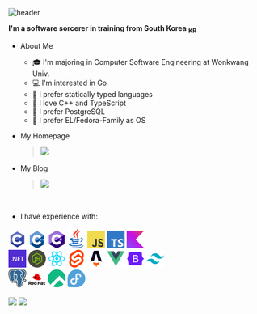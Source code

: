 ![header](https://capsule-render.vercel.app/api?type=blur&height=300&color=gradient&customColorList=12&text=Hi,%20I'm%20BlueNyang&reversal=true&fontColor=a0b0f0&desc=Dept.%20Computer%20SW%20Engineering&fontAlignY=50&descAlignY=65&fontSize=60)

**I'm a software sorcerer in training from South Korea** <sub>**KR**</sub>

- About Me

  - 🎓 I'm majoring in Computer Software Engineering at Wonkwang Univ.
  - 💻 I'm interested in Go
  - 📍 I prefer statically typed languages
  - 🚀 I love C++ and TypeScript
  - 🐘 I prefer PostgreSQL
  - 📀 I prefer EL/Fedora-Family as OS

- My Homepage
  > <a target="_blank" align="center" href="https://www.bluenyang.kr/"><img src="https://img.shields.io/badge/Homepage-7777FF?style=flat&logo=homeadvisor&logoColor=white" /></a>
- My Blog
  > <a target="_blank" align="center" href="https://bluenyang-dev.tistory.com/"><img src="https://img.shields.io/badge/Tistory-ff5949?style=flat&logo=Tistory&logoColor=white" /></a>

<br >

- I have experience with:
<div>
  <code><img width='35' alt='C' src='./images/C.png'></code>
  <code><img width='35' alt='C++' src='./images/C++.png'></code>
  <code><img width='35' alt='C#' src='./images/C-Sharp.png'></code>
  <code><img width='35' alt='Java' src='./images/Java.png'></code>
  <code><img width='35' alt='JavaScript' src='./images/JavaScript.png'></code>
  <code><img width='35' alt='TypeScript' src='./images/TypeScript.png'></code>
  <code><img width='35' alt='Kotlin' src='./images/Kotlin.png'></code>
</div>
<div>
  <code><img width='35' alt='.NET' src='./images/Dot-NET.png'></code>
  <code><img width='35' alt='NodeJS' src='./images/NodeJS.png'></code>
  <code><img width='35' alt='ReactJS' src='./images/ReactJS.png'></code>
  <code><img width='35' alt='SvelteKIT' src='./images/SvelteKIT.png'></code>
  <code><img width='35' alt='Astro' src='./images/Astro.png'></code>
  <code><img width='35' alt='Vue.js' src='./images/Vue.js.png'></code>
  <code><img width='35' alt='Bootstrap' src='./images/Bootstrap.png'></code>
  <code><img width='35' alt='TailwindCSS' src='./images/TailwindCSS.png'></code>
</div>
<div>
  <code><img width='35' alt='Postgres' src='./images/Postgresql.png'></code>
  <code><img width='35' alt='Redhat' src='./images/Redhat.png'></code>
  <code><img width='35' alt='RockyLinux' src='./images/RockyLinux.png'></code>
  <code><img width='35' alt='FedoraLinux' src='./images/Fedora.png'></code>
</div>
<br />

<a>
  <img src="https://github-readme-stats.vercel.app/api?username=BlueNyang&theme=tokyonight&count_private=true&hide=contribs&show_icons=true"/>
</a>
<a>
  <img src='https://github-readme-stats.vercel.app/api/top-langs/?username=bluenyang&size_weight=0.5&count_weight=0.5&exclude_repo=ComputerGraphics,WindowProgramming&langs_count=6&hide=html,css&layout=compact&theme=tokyonight'/>
</a>
